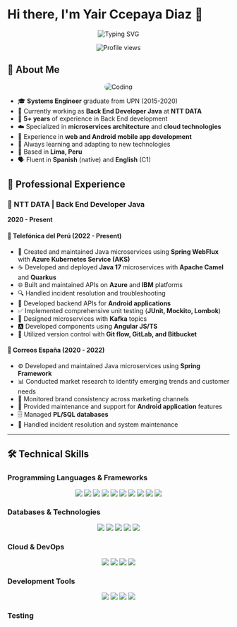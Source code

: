 # Hi there, I'm Yair Ccepaya Diaz 👋

<p align="center">
  <img src="https://readme-typing-svg.herokuapp.com?font=Time+New+Roman&color=%23C8BE25&size=25&center=true&vCenter=true&width=600&height=100&lines=Systems+Engineer;Back+End+Java+Developer;5%2B+Years+Experience;Microservices+Expert;Cloud+Technologies+Enthusiast;Always+learning+new+things" alt="Typing SVG" />
</p>

<p align="center">
  <img src="https://komarev.com/ghpvc/?username=yairccepaya&label=Profile%20views&color=0047AB&style=flat-square" alt="Profile views" />
</p>

## 🚀 About Me

<p align="center">
  <img src="https://media.giphy.com/media/qgQUggAC3Pfv687qPC/giphy.gif" alt="Coding" style="max-width: 100%; height: auto; border-radius: 10px;" />
</p>

- 🎓 **Systems Engineer** graduate from UPN (2015-2020)  
- 💼 Currently working as **Back End Developer Java** at **NTT DATA**  
- 🔧 **5+ years** of experience in Back End development  
- ☁️ Specialized in **microservices architecture** and **cloud technologies**  
- 📱 Experience in **web and Android mobile app development**  
- 🌱 Always learning and adapting to new technologies  
- 📍 Based in **Lima, Peru**  
- 🗣️ Fluent in **Spanish** (native) and **English** (C1)  


## 💼 Professional Experience

### 🏢 NTT DATA | Back End Developer Java  
**2020 - Present**

#### 📌 Telefónica del Perú (2022 - Present)  
- 🔧 Created and maintained Java microservices using **Spring WebFlux** with **Azure Kubernetes Service (AKS)**  
- ☕ Developed and deployed **Java 17** microservices with **Apache Camel** and **Quarkus**  
- 🌐 Built and maintained APIs on **Azure** and **IBM** platforms  
- 🔍 Handled incident resolution and troubleshooting  
- 📱 Developed backend APIs for **Android applications**  
- ✅ Implemented comprehensive unit testing (**JUnit, Mockito, Lombok**)  
- 📨 Designed microservices with **Kafka** topics  
- 🅰️ Developed components using **Angular JS/TS**  
- 📝 Utilized version control with **Git flow, GitLab, and Bitbucket**  

#### 📌 Correos España (2020 - 2022)  
- ⚙️ Developed and maintained Java microservices using **Spring Framework**  
- 📊 Conducted market research to identify emerging trends and customer needs  
- 🎨 Monitored brand consistency across marketing channels  
- 📱 Provided maintenance and support for **Android application** features  
- 🗄️ Managed **PL/SQL databases**  
- 🔧 Handled incident resolution and system maintenance  

---

## 🛠️ Technical Skills

### Programming Languages & Frameworks  
<p align="center">
  <img src="https://img.shields.io/badge/Java-ED8B00?style=for-the-badge&logo=java&logoColor=white"/>
  <img src="https://img.shields.io/badge/Spring-6DB33F?style=for-the-badge&logo=spring&logoColor=white"/>
  <img src="https://img.shields.io/badge/Spring_Boot-F2F4F9?style=for-the-badge&logo=spring-boot"/>
  <img src="https://img.shields.io/badge/Quarkus-000000?style=for-the-badge&logo=quarkus&logoColor=white"/>
  <img src="https://img.shields.io/badge/Apache_Camel-28A745?style=for-the-badge&logo=apache-camel&logoColor=white"/>
  <img src="https://img.shields.io/badge/Angular-DD0031?style=for-the-badge&logo=angular&logoColor=white"/>
  <img src="https://img.shields.io/badge/Kotlin-0095D5?style=for-the-badge&logo=kotlin&logoColor=white"/>
  <img src="https://img.shields.io/badge/Android-3DDC84?style=for-the-badge&logo=android&logoColor=white"/>
  <img src="https://img.shields.io/badge/Python-3776AB?style=for-the-badge&logo=python&logoColor=white"/>
  <img src="https://img.shields.io/badge/JavaScript-F7DF1E?style=for-the-badge&logo=javascript&logoColor=black"/>
</p>

### Databases & Technologies  
<p align="center">
  <img src="https://img.shields.io/badge/MongoDB-4EA94B?style=for-the-badge&logo=mongodb&logoColor=white"/>
  <img src="https://img.shields.io/badge/Oracle-F80000?style=for-the-badge&logo=oracle&logoColor=black"/>
  <img src="https://img.shields.io/badge/Apache_Kafka-231F20?style=for-the-badge&logo=apache-kafka&logoColor=white"/>
  <img src="https://img.shields.io/badge/PostgreSQL-316192?style=for-the-badge&logo=postgresql&logoColor=white"/>
  <img src="https://img.shields.io/badge/SQLite-07405E?style=for-the-badge&logo=sqlite&logoColor=white"/>
</p>

### Cloud & DevOps  
<p align="center">
  <img src="https://img.shields.io/badge/Microsoft_Azure-0089D0?style=for-the-badge&logo=microsoft-azure&logoColor=white"/>
  <img src="https://img.shields.io/badge/Kubernetes-326CE5?style=for-the-badge&logo=kubernetes&logoColor=white"/>
  <img src="https://img.shields.io/badge/Docker-2CA5E0?style=for-the-badge&logo=docker&logoColor=white"/>
  <img src="https://img.shields.io/badge/IBM_Cloud-1261FE?style=for-the-badge&logo=IBM&logoColor=white"/>
</p>

### Development Tools  
<p align="center">
  <img src="https://img.shields.io/badge/Git-F05032?style=for-the-badge&logo=git&logoColor=white"/>
  <img src="https://img.shields.io/badge/GitLab-330F63?style=for-the-badge&logo=gitlab&logoColor=white"/>
  <img src="https://img.shields.io/badge/Bitbucket-0747a6?style=for-the-badge&logo=bitbucket&logoColor=white"/>
  <img src="https://img.shields.io/badge/IntelliJ_IDEA-000000.svg?style=for-the-badge&logo=intellij-idea&logoColor=white"/>
</p>

### Testing  
<p align="c

